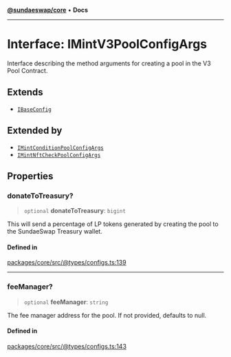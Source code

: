[**@sundaeswap/core**](../../README.md) • **Docs**

***

# Interface: IMintV3PoolConfigArgs

Interface describing the method arguments for creating a pool
in the V3 Pool Contract.

## Extends

- [`IBaseConfig`](IBaseConfig.md)

## Extended by

- [`IMintConditionPoolConfigArgs`](IMintConditionPoolConfigArgs.md)
- [`IMintNftCheckPoolConfigArgs`](IMintNftCheckPoolConfigArgs.md)

## Properties

### donateToTreasury?

> `optional` **donateToTreasury**: `bigint`

This will send a percentage of LP tokens generated by creating the pool
to the SundaeSwap Treasury wallet.

#### Defined in

[packages/core/src/@types/configs.ts:139](https://github.com/SundaeSwap-finance/sundae-sdk/blob/main/packages/core/src/@types/configs.ts#L139)

***

### feeManager?

> `optional` **feeManager**: `string`

The fee manager address for the pool. If not provided, defaults to null.

#### Defined in

[packages/core/src/@types/configs.ts:143](https://github.com/SundaeSwap-finance/sundae-sdk/blob/main/packages/core/src/@types/configs.ts#L143)
